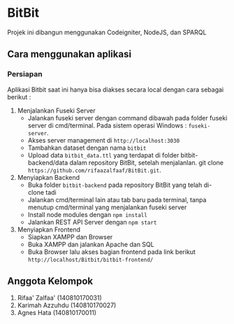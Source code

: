 # BitBit
Projek ini dibangun menggunakan Codeigniter, NodeJS, dan SPARQL
## Cara menggunakan aplikasi
### Persiapan 
Aplikasi Bitbit saat ini hanya bisa diakses secara local dengan cara sebagai berikut :
  1. Menjalankan Fuseki Server
      - Jalankan fuseki server dengan command dibawah pada folder fuseki server di cmd/terminal.
        Pada sistem operasi Windows : `fuseki-server`.
      - Akses server management di `http://localhost:3030`
      - Tambahkan dataset dengan nama `bitbit`
      - Upload data `bitbit_data.ttl` yang terdapat di folder bitbit-backend/data dalam repository BitBit, setelah menjalanlan.
        git clone `https://github.com/rifaazalfaaf/BitBit.git`.
  2. Menyiapkan Backend
     - Buka folder `bitbit-backend` pada repository BitBit yang telah di-clone tadi
     - Jalankan cmd/terminal lain atau tab baru pada terminal, tanpa menutup cmd/terminal yang menjalankan fuseki server
     - Install node modules dengan `npm install`
     - Jalankan REST API Server dengan `npm start`
  3. Menyiapkan Frontend
     - Siapkan XAMPP dan Browser
     - Buka  XAMPP dan jalankan Apache dan SQL
     - Buka Browser lalu akses bagian frontend pada link berikut `http://localhost/Bitbit/bitbit-frontend/ `
## Anggota Kelompok
  1. Rifaa' Zalfaa'  (140810170031)
  2. Karimah Azzuhdu (140810170027)
  3. Agnes Hata      (140810170011)
